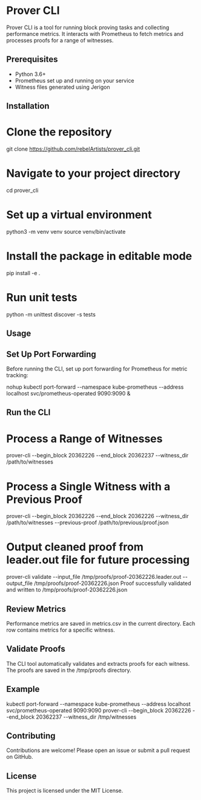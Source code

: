 # Prover CLI

Prover CLI is a tool for running block proving tasks and collecting performance metrics. It interacts with Prometheus to fetch metrics and processes proofs for a range of witnesses.


## Prerequisites

- Python 3.6+
- Prometheus set up and running on your service
- Witness files generated using Jerigon


## Installation

# Clone the repository
git clone https://github.com/rebelArtists/prover_cli.git

# Navigate to your project directory
cd prover_cli

# Set up a virtual environment
python3 -m venv venv
source venv/bin/activate

# Install the package in editable mode
pip install -e .

# Run unit tests
python -m unittest discover -s tests


## Usage

## Set Up Port Forwarding
Before running the CLI, set up port forwarding for Prometheus for metric tracking:

nohup kubectl port-forward --namespace kube-prometheus --address localhost svc/prometheus-operated 9090:9090 &


## Run the CLI

# Process a Range of Witnesses

prover-cli --begin_block 20362226 --end_block 20362237 --witness_dir /path/to/witnesses


# Process a Single Witness with a Previous Proof

prover-cli --begin_block 20362226 --end_block 20362226 --witness_dir /path/to/witnesses --previous-proof /path/to/previous/proof.json


# Output cleaned proof from leader.out file for future processing

prover-cli validate --input_file /tmp/proofs/proof-20362226.leader.out --output_file /tmp/proofs/proof-20362226.json
Proof successfully validated and written to /tmp/proofs/proof-20362226.json

## Review Metrics
Performance metrics are saved in metrics.csv in the current directory. Each row contains metrics for a specific witness.


## Validate Proofs
The CLI tool automatically validates and extracts proofs for each witness. The proofs are saved in the /tmp/proofs directory.


## Example
kubectl port-forward --namespace kube-prometheus --address localhost svc/prometheus-operated 9090:9090
prover-cli --begin_block 20362226 --end_block 20362237 --witness_dir /tmp/witnesses


## Contributing
Contributions are welcome! Please open an issue or submit a pull request on GitHub.

## License
This project is licensed under the MIT License.

